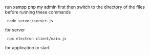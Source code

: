 run xampp php my admin first
then switch to the directory of the files before running these commands

     
     node server/server.js
for server

     npx electron client/main.js
for application to start
